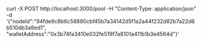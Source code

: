 curl -X POST http://localhost:3000/pool -H "Content-Type: application/json" -d '{"nodeId":"94fde9c8b6c58880cbf45b7a34142d5f1a2a44f232d82b7a22d6b510db3a9ed1", "walletAddress":"0x3b74fa3410e032fe519f7a8101a411b1b3e4564d"}'
